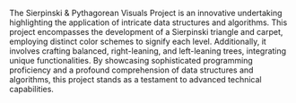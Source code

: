 The Sierpinski & Pythagorean Visuals Project is an innovative undertaking highlighting the application of intricate data structures and algorithms. This project encompasses the development of a Sierpinski triangle and carpet, employing distinct color schemes to signify each level. Additionally, it involves crafting balanced, right-leaning, and left-leaning trees, integrating unique functionalities. By showcasing sophisticated programming proficiency and a profound comprehension of data structures and algorithms, this project stands as a testament to advanced technical capabilities.
